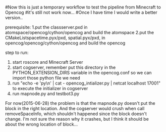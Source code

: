 #Now this is just a temporary workflow to test the pipeline from Minecraft to Opencog
#it's still not work now...
#Once I have time I would write a better version..

prerequisite:
1.put the classserver.pxd in atomspace/opencog/cython/opencog and build the atomspace
2.put the CMakeListspacetime.pyx/pxd, spatial.pyx/pxd, in opencog/opencog/cython/opencog and build the opencog

step to run:
1. start roscore and Minecraft Server
2. start cogserver, remember put this directory in the PYTHON_EXTENSION_DIRS variable in the opencog.conf so we can import those python file we need
3. run "echo -e 'py\n' | cat - opencog_intializer.py | netcat localhost 17001" to execute the initializer in cogserver
4. run mapnode.py and testbot3.py

For now(2015-06-28) the problem is that the mapnode.py doesn't put the block in the right location. And the cogserver would crush when call removeSpaceInfo, which shouldn't happened since the block doesn't change. I'm not sure the reason why it crashes, but I think it should be about the wrong location of block...